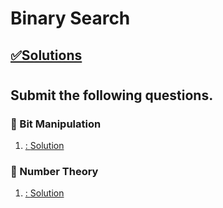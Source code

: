 # Binary Search

## [✅Solutions]()

#

##  Submit the following questions.


### 🔰 Bit Manipulation

1. [ : ]()
[Solution]()



### 🔰 Number Theory

1. [ : ]()
[Solution]()



